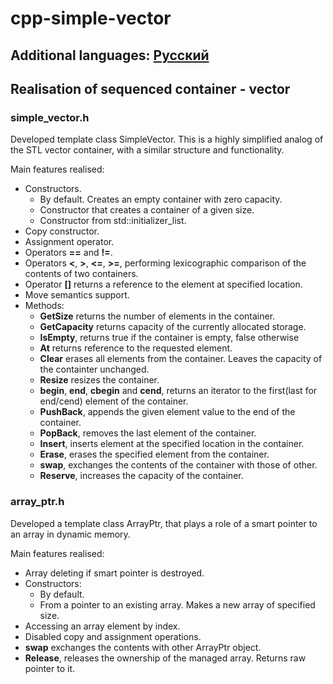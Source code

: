 # cpp-simple-vector
## Additional languages: [Русский](Russian/README.md)

## Realisation of sequenced container - vector
### simple_vector.h
Developed template class SimpleVector. This is a highly simplified analog of the STL vector container, with a similar structure and functionality.

Main features realised:
*	Constructors.
    * By default. Creates an empty container with zero capacity.
    * Constructor that creates a container of a given size.
    * Constructor from std::initializer_list.
*	Copy constructor. 
*	Assignment operator. 
*	Operators **==** and **!=**.
*	Operators **<**, **>**, **<=**, **>=**, performing lexicographic comparison of the contents of two containers.
*	Operator **[]** returns a reference to the element at specified location.
*	Move semantics support.
*	Methods:
	* **GetSize** returns the number of elements in the container.
	* **GetCapacity** returns capacity of the currently allocated storage.
	* **IsEmpty**, returns true if the container is empty, false otherwise
	* **At** returns reference to the requested element.
	* **Clear** erases all elements from the container. Leaves the capacity of the containter unchanged. 
	* **Resize** resizes the container. 
	* **begin**, **end**, **cbegin** and **cend**, returns an iterator to the first(last for end/cend) element of the container.
	* **PushBack**, appends the given element value to the end of the container. 
	* **PopBack**, removes the last element of the container.
	* **Insert**, inserts element at the specified location in the container.
	* **Erase**, erases the specified element from the container. 
	* **swap**, exchanges the contents of the container with those of other.
	* **Reserve**, increases the capacity of the container.

### array_ptr.h
Developed a template class ArrayPtr, that plays a role of a smart pointer to an array in dynamic memory.

Main features realised:
*	Array deleting if smart pointer is destroyed.
*	Constructors: 
    * By default.	
    * From a pointer to an existing array. Makes a new array of specified size.
*	Accessing an array element by index.
*	Disabled copy and assignment operations.
*	**swap** exchanges the contents with other ArrayPtr object.
*	**Release**, releases the ownership of the managed array. Returns raw pointer to it.